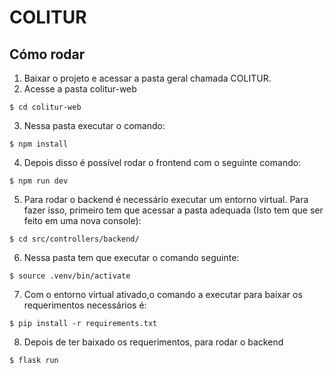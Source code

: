 # COLITUR

## Cómo rodar

1. Baixar o projeto e acessar a pasta geral chamada COLITUR.
2. Acesse a pasta colitur-web
```
$ cd colitur-web
```
3. Nessa pasta executar o comando:
```
$ npm install
```
4. Depois disso é possível rodar o frontend com o seguinte comando:
```
$ npm run dev
```

5. Para rodar o backend é necessário executar um entorno virtual. Para fazer isso, primeiro tem que acessar a pasta adequada (Isto tem que ser feito em uma nova console):

```
$ cd src/controllers/backend/
```

6. Nessa pasta tem que executar o comando seguinte:

```
$ source .venv/bin/activate
```
7. Com o entorno virtual ativado,o comando a executar para baixar os requerimentos necessários é:

```
$ pip install -r requirements.txt
```

8. Depois de ter baixado os requerimentos, para rodar o backend

```
$ flask run
```